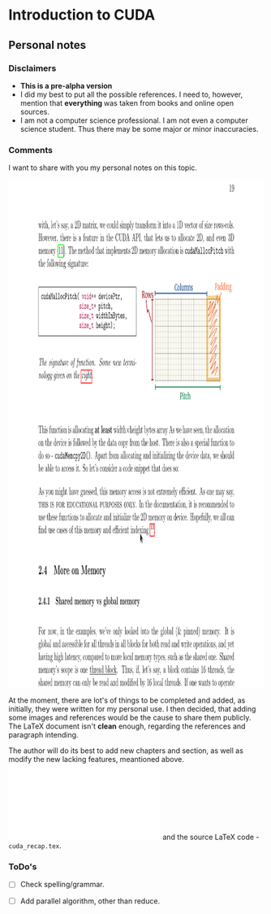 # Introduction to CUDA
## Personal notes

### Disclaimers 
- <strong> This is a pre-alpha version </strong>
- I did my best to put all the possible references. I need to, however, mention that <strong> everything </strong> was taken from books and online open sources. 
- I am not a computer science professional. I am not even a computer science student. Thus there may be some major or minor inaccuracies.


### Comments
I want to share with you my personal notes on this topic. 

<img src="pngs/extract_pdf.png" alt="extract_pdf" style="height: 1000px; width:1000px;"/>

At the moment, 
there are lot's of things to be completed and added, as initially, they were written for my personal use. 
I then decided, that adding some images and references would be the cause to share them publicly. 
The LaTeX document isn't __clean__ enough, regarding the references and paragraph intending. 

The author will do its best to add new chapters and section, as well as modify the new lacking features, meantioned above.
![The pdf document](cuda_recap.pdf "notes on cuda") and the source LaTeX code - `cuda_recap.tex`.

### ToDo's 
- [ ] Check spelling/grammar.
- [ ] Add parallel algorithm, other than reduce.


